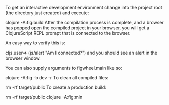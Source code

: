 To get an interactive development environment change into the project root (the directory just created) and execute:

clojure -A:fig:build
After the compilation process is complete, and a browser has popped open the compiled project in your browser, you will get a ClojureScript REPL prompt that is connected to the browser.

An easy way to verify this is:

cljs.user=> (js/alert "Am I connected?")
and you should see an alert in the browser window.

You can also supply arguments to figwheel.main like so:

clojure -A:fig -b dev -r
To clean all compiled files:

rm -rf target/public
To create a production build:

rm -rf target/public
clojure -A:fig:min